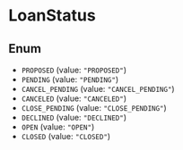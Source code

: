 # LoanStatus

## Enum

* `PROPOSED` (value: `"PROPOSED"`)
* `PENDING` (value: `"PENDING"`)
* `CANCEL_PENDING` (value: `"CANCEL_PENDING"`)
* `CANCELED` (value: `"CANCELED"`)
* `CLOSE_PENDING` (value: `"CLOSE_PENDING"`)
* `DECLINED` (value: `"DECLINED"`)
* `OPEN` (value: `"OPEN"`)
* `CLOSED` (value: `"CLOSED"`)

